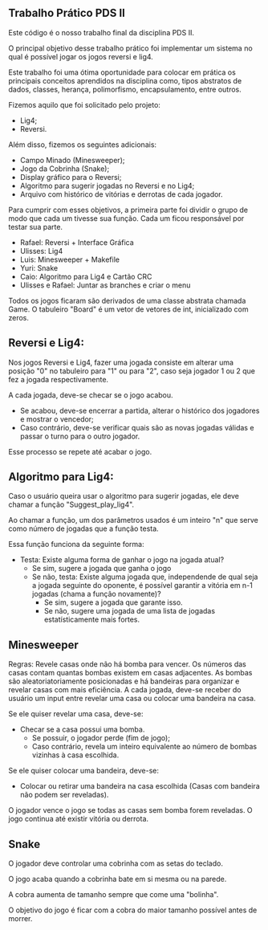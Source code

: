 Trabalho Prático PDS II
-
Este código é o nosso trabalho final da disciplina PDS II.

O principal objetivo desse trabalho prático foi implementar um sistema no qual é possível jogar os jogos reversi e lig4.

Este trabalho foi uma ótima oportunidade para colocar em prática os principais conceitos aprendidos na disciplina como, tipos abstratos de dados, classes, herança, polimorfismo, encapsulamento, entre outros.


Fizemos aquilo que foi solicitado pelo projeto:
- Lig4;
- Reversi.

Além disso, fizemos os seguintes adicionais:
- Campo Minado (Minesweeper);
- Jogo da Cobrinha (Snake);
- Display gráfico para o Reversi;
- Algoritmo para sugerir jogadas no Reversi e no Lig4;
- Arquivo com histórico de vitórias e derrotas de cada jogador.

Para cumprir com esses objetivos, a primeira parte foi dividir o grupo de modo que cada um tivesse sua função. Cada um ficou responsável por testar sua parte.
- Rafael: Reversi + Interface Gráfica
- Ulisses: Lig4
- Luis: Minesweeper + Makefile
- Yuri: Snake
- Caio: Algoritmo para Lig4 e Cartão CRC
- Ulisses e Rafael: Juntar as branches e criar o menu

Todos os jogos ficaram são derivados de uma classe abstrata chamada Game. O tabuleiro "Board" é um vetor de vetores de int, inicializado com zeros.

Reversi e Lig4:
-
Nos jogos Reversi e Lig4, fazer uma jogada consiste em alterar uma posição "0" no tabuleiro para "1" ou para "2", caso seja jogador 1 ou 2 que fez a jogada respectivamente.

A cada jogada, deve-se checar se o jogo acabou.
  - Se acabou, deve-se encerrar a partida, alterar o histórico dos jogadores e mostrar o vencedor;
  - Caso contrário, deve-se verificar quais são as novas jogadas válidas e passar o turno para o outro jogador.

Esse processo se repete até acabar o jogo.

  Algoritmo para Lig4:
  -
  
  Caso o usuário queira usar o algoritmo para sugerir jogadas, ele deve chamar a função "Suggest_play_lig4".
  
  Ao chamar a função, um dos parâmetros usados é um inteiro "n" que serve como número de jogadas que a função testa.
  
  Essa função funciona da seguinte forma:
  - Testa: Existe alguma forma de ganhar o jogo na jogada atual?
    - Se sim, sugere a jogada que ganha o jogo
    - Se não, testa: Existe alguma jogada que, independende de qual seja a jogada seguinte do oponente, é possível garantir a vitória em n-1 jogadas (chama a função novamente)?
      - Se sim, sugere a jogada que garante isso.
      - Se não, sugere uma jogada de uma lista de jogadas estatísticamente mais fortes.


Minesweeper
-
Regras: Revele casas onde não há bomba para vencer.
Os números das casas contam quantas bombas existem em casas adjacentes.
As bombas são aleatoriatoriamente posicionadas e há bandeiras para organizar e revelar casas com mais eficiência.
A cada jogada, deve-se receber do usuário um input entre revelar uma casa ou colocar uma bandeira na casa.

  Se ele quiser revelar uma casa, deve-se:
  - Checar se a casa possui uma bomba.
      - Se possuir, o jogador perde (fim de jogo);
      - Caso contrário, revela um inteiro equivalente ao número de bombas vizinhas à casa escolhida.
  
  Se ele quiser colocar uma bandeira, deve-se:
  - Colocar ou retirar uma bandeira na casa escolhida (Casas com bandeira não podem ser reveladas).
    
O jogador vence o jogo se todas as casas sem bomba forem reveladas.
O jogo continua até existir vitória ou derrota.

Snake
-
O jogador deve controlar uma cobrinha com as setas do teclado.

O jogo acaba quando a cobrinha bate em si mesma ou na parede.

A cobra aumenta de tamanho sempre que come uma "bolinha".

O objetivo do jogo é ficar com a cobra do maior tamanho possível antes de morrer.

